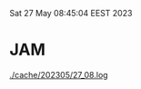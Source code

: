 Sat 27 May 08:45:04 EEST 2023
# JAM
<a href='./cache/202305/27_08.log'>./cache/202305/27_08.log</a>
